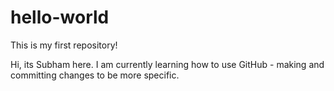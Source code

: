 # hello-world
This is my first repository!

Hi, its Subham here. I am currently learning how to use GitHub - making and committing changes to be more specific. 

